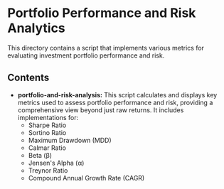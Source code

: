 # Portfolio Performance and Risk Analytics

This directory contains a script that implements various metrics for evaluating investment portfolio performance and risk.

## Contents

- **portfolio-and-risk-analysis:**
  This script calculates and displays key metrics used to assess portfolio performance and risk, providing a comprehensive view beyond just raw returns. It includes implementations for:
    - Sharpe Ratio
    - Sortino Ratio
    - Maximum Drawdown (MDD)
    - Calmar Ratio
    - Beta (β)
    - Jensen's Alpha (α)
    - Treynor Ratio
    - Compound Annual Growth Rate (CAGR)